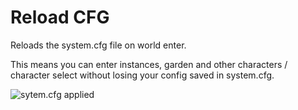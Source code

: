 # Reload CFG
Reloads the system.cfg file on world enter.

This means you can enter instances, garden and other characters / character select without losing your config saved in system.cfg.

![sytem.cfg applied](https://i.imgur.com/5VWFomp.png)
